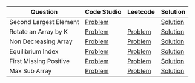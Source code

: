| Question               | Code Studio                                                        | Leetcode                                                               | Solution                              |
| ---------------------- | ------------------------------------------------------------------ | ---------------------------------------------------------------------- | ------------------------------------- |
| Second Largest Element | [Problem](https://parikh.club/parikh_arrays_1)                     |                                                                        | [Solution](SecondLargestElement.java) |
| Rotate an Array by K   | [Problem](https://parikh.club/parikh_arrays_2)                     | [Problem](https://leetcode.com/problems/rotate-array)                  | [Solution](RotateArray.java)          |
| Non Decreasing Array   | [Problem](https://parikh.club/parikh_arrays_3)                     | [Problem](https://leetcode.com/problems/non-decreasing-array)          | [Solution](NonDecreasingArray.java)   |
| Equilibrium Index      | [Problem](https://parikh.club/parikh_arrays_4)                     | [Problem](https://leetcode.com/problems/find-pivot-index/description) | [Solution](Equilibirium.java)         |
| First Missing Positive | [Problem](https://parikh.club/parikh_arrays_5)                     | [Problem](https://leetcode.com/problems/first-missing-positive)       | [Solution](FirstMissingPositive.java) |
| Max Sub Array          | [Problem](https://www.codingninjas.com/codestudio/problems/630526) | [Problem](https://leetcode.com/problems/maximum-subarray)       | [Solution](MaxSubArray.java) |
